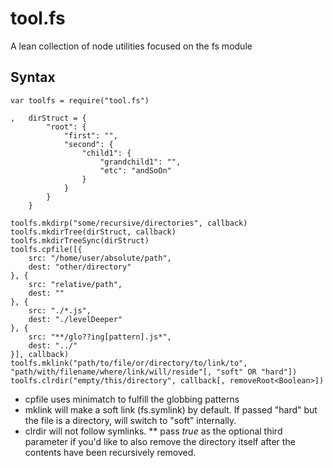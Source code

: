 # tool.fs
A lean collection of node utilities focused on the fs module

## Syntax

```
var toolfs = require("tool.fs")

, 	dirStruct = {
		"root": {
			"first": "",
			"second": {
				"child1": {
					"grandchild1": "",
					"etc": "andSoOn"
				}
			}
		}
	}

toolfs.mkdirp("some/recursive/directories", callback)
toolfs.mkdirTree(dirStruct, callback)
toolfs.mkdirTreeSync(dirStruct)
toolfs.cpfile([{
	src: "/home/user/absolute/path",
	dest: "other/directory"
}, {
	src: "relative/path",
	dest: ""
}, {
	src: "./*.js",
	dest: "./levelDeeper"
}, {
	src: "**/glo??ing[pattern].js*",
	dest: "../"
}], callback)
toolfs.mklink("path/to/file/or/directory/to/link/to", "path/with/filename/where/link/will/reside"[, "soft" OR "hard"])
toolfs.clrdir("empty/this/directory", callback[, removeRoot<Boolean>])
```

* cpfile uses minimatch to fulfill the globbing patterns
* mklink will make a soft link (fs.symlink) by default.  If passed "hard" but 
	the file is a directory, will switch to "soft" internally.
* clrdir will not follow symlinks.
** pass *true* as the optional third parameter if you'd like to also remove the directory itself after the contents have been recursively removed.
